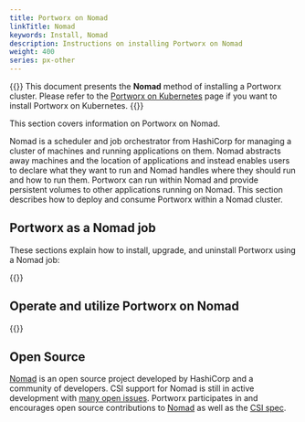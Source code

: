 ```yaml
---
title: Portworx on Nomad
linkTitle: Nomad
keywords: Install, Nomad
description: Instructions on installing Portworx on Nomad
weight: 400
series: px-other
---
```


{{<info>}}
This document presents the **Nomad** method of installing a Portworx cluster. Please refer to the [Portworx on Kubernetes](/operations/operate-kubernetes/) page if you want to install Portworx on Kubernetes.
{{</info>}}

This section covers information on Portworx on Nomad.

Nomad is a scheduler and job orchestrator from HashiCorp for managing a cluster of machines and running applications on them. Nomad abstracts away machines and the location of applications and instead enables users to declare what they want to run and Nomad handles where they should run and how to run them. Portworx can run within Nomad and provide persistent volumes to other applications running on Nomad. This section describes how to deploy and consume Portworx within a Nomad cluster.

## Portworx as a Nomad job

These sections explain how to install, upgrade, and uninstall Portworx using a Nomad job:

{{<homelist series="px-as-a-nomad-job">}}

## Operate and utilize Portworx on Nomad

{{<homelist series="px-nomad-operate-and-use">}}

## Open Source

[Nomad](https://github.com/hashicorp/nomad) is an open source project developed by HashiCorp and a community of developers. CSI support for Nomad is still in active development with [many open issues](https://github.com/hashicorp/nomad/issues?q=is%3Aissue+is%3Aopen+csi). Portworx participates in and encourages open source contributions to [Nomad](https://github.com/hashicorp/nomad) as well as the [CSI spec](https://github.com/container-storage-interface/spec).